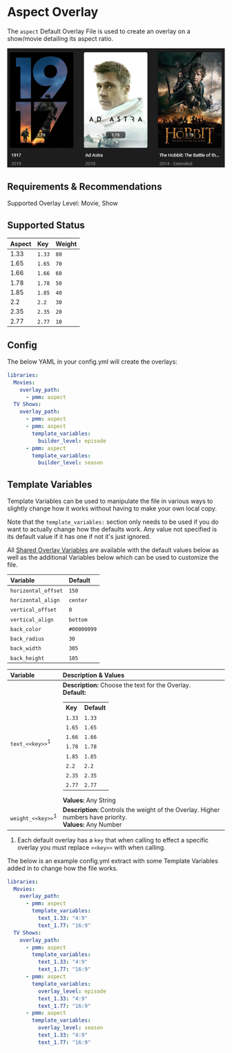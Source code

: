 # Aspect Overlay

The `aspect` Default Overlay File is used to create an overlay on a show/movie detailing its aspect ratio.

![](images/aspect.png)

## Requirements & Recommendations

Supported Overlay Level: Movie, Show

## Supported Status

| Aspect | Key    | Weight |
|:-------|:-------|:-------|
| 1.33   | `1.33` | `80`   |
| 1.65   | `1.65` | `70`   |
| 1.66   | `1.66` | `60`   |
| 1.78   | `1.78` | `50`   |
| 1.85   | `1.85` | `40`   |
| 2.2    | `2.2`  | `30`   |
| 2.35   | `2.35` | `20`   |
| 2.77   | `2.77` | `10`   |

## Config

The below YAML in your config.yml will create the overlays:

```yaml
libraries:
  Movies:
    overlay_path:
      - pmm: aspect
  TV Shows:
    overlay_path:
      - pmm: aspect
      - pmm: aspect
        template_variables:
          builder_level: episode
      - pmm: aspect
        template_variables:
          builder_level: season
```

## Template Variables

Template Variables can be used to manipulate the file in various ways to slightly change how it works without having to make your own local copy.

Note that the `template_variables:` section only needs to be used if you do want to actually change how the defaults work. Any value not specified is its default value if it has one if not it's just ignored.

All [Shared Overlay Variables](../overlay_variables.md) are available with the default values below as well as the additional Variables below which can be used to customize the file.

| Variable            | Default     |
|:--------------------|:------------|
| `horizontal_offset` | `150`       |
| `horizontal_align`  | `center`    |
| `vertical_offset`   | `0`         |
| `vertical_align`    | `bottom`    |
| `back_color`        | `#00000099` |
| `back_radius`       | `30`        |
| `back_width`        | `305`       |
| `back_height`       | `105`       |

| Variable                     | Description & Values                                                                                                                                                                                                                                                                                                                                                                                                                                                                  |
|:-----------------------------|:--------------------------------------------------------------------------------------------------------------------------------------------------------------------------------------------------------------------------------------------------------------------------------------------------------------------------------------------------------------------------------------------------------------------------------------------------------------------------------------|
| `text_<<key>>`<sup>1</sup>   | **Description:** Choose the text for the Overlay.<br>**Default:** <table class="clearTable"><tr><th>Key</th><th>Default</th></tr><tr><td>`1.33`</td><td>`1.33`</td></tr><tr><td>`1.65`</td><td>`1.65`</td></tr><tr><td>`1.66`</td><td>`1.66`</td></tr><tr><td>`1.78`</td><td>`1.78`</td></tr><tr><td>`1.85`</td><td>`1.85`</td></tr><tr><td>`2.2`</td><td>`2.2`</td></tr><tr><td>`2.35`</td><td>`2.35`</td></tr><tr><td>`2.77`</td><td>`2.77`</td></tr></table>**Values:** Any String |
| `weight_<<key>>`<sup>1</sup> | **Description:** Controls the weight of the Overlay. Higher numbers have priority.<br>**Values:** Any Number                                                                                                                                                                                                                                                                                                                                                                          |

1. Each default overlay has a `key` that when calling to effect a specific overlay you must replace `<<key>>` with when calling.

The below is an example config.yml extract with some Template Variables added in to change how the file works.

```yaml
libraries:
  Movies:
    overlay_path:
      - pmm: aspect
        template_variables:
          text_1.33: "4:9"
          text_1.77: "16:9"
  TV Shows:
    overlay_path:
      - pmm: aspect
        template_variables:
          text_1.33: "4:9"
          text_1.77: "16:9"
      - pmm: aspect
        template_variables:
          overlay_level: episode
          text_1.33: "4:9"
          text_1.77: "16:9"
      - pmm: aspect
        template_variables:
          overlay_level: season
          text_1.33: "4:9"
          text_1.77: "16:9"
```
